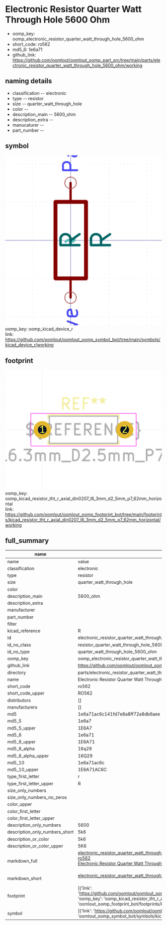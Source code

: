 # Electronic Resistor Quarter Watt Through Hole 5600 Ohm

  
* oomp_key: oomp_electronic_resistor_quarter_watt_through_hole_5600_ohm 
* short_code: ro562
* md5_6: 1e6a71  
* github_link: https://github.com/oomlout/oomlout_oomp_part_src/tree/main/parts/electronic_resistor_quarter_watt_through_hole_5600_ohm/working  
## naming details
* classification -- electronic
* type -- resistor
* size -- quarter_watt_through_hole
* color -- 
* description_main -- 5600_ohm
* description_extra -- 
* manucaturer -- 
* part_number -- 



## symbol

![](symbol/0/working/working_600.png)  
oomp_key: oomp_kicad_device_r  
link: https://github.com/oomlout/oomlout_oomp_symbol_bot/tree/main/symbols/kicad_device_r/working  

## footprint

![](footprint/0/working/working_600.png)  
oomp_key: oomp_kicad_resistor_tht_r_axial_din0207_l6_3mm_d2_5mm_p7_62mm_horizontal  
link: https://github.com/oomlout/oomlout_oomp_footprint_bot/tree/main/footprints/kicad_resistor_tht_r_axial_din0207_l6_3mm_d2_5mm_p7_62mm_horizontal/working  

## full_summary
| name | value | 
| --- | --- | 
| name | value | 
| classification | electronic | 
| type | resistor | 
| size | quarter_watt_through_hole | 
| color |  | 
| description_main | 5600_ohm | 
| description_extra |  | 
| manufacturer |  | 
| part_number |  | 
| filter |  | 
| kicad_reference | R | 
| id | electronic_resistor_quarter_watt_through_hole_5600_ohm | 
| id_no_class | resistor_quarter_watt_through_hole_5600_ohm | 
| id_no_type | quarter_watt_through_hole_5600_ohm | 
| oomp_key | oomp_electronic_resistor_quarter_watt_through_hole_5600_ohm | 
| github_link | https://github.com/oomlout/oomlout_oomp_part_src/tree/main/parts/electronic_resistor_quarter_watt_through_hole_5600_ohm/working | 
| directory | parts/electronic_resistor_quarter_watt_through_hole_5600_ohm | 
| name | Electronic Resistor Quarter Watt Through Hole 5600 Ohm | 
| short_code | ro562 | 
| short_code_upper | RO562 | 
| distributors | [] | 
| manufacturers | [] | 
| md5 | 1e6a71ac6c141fd7e8a8ff72a8db6aee | 
| md5_5 | 1e6a7 | 
| md5_5_upper | 1E6A7 | 
| md5_6 | 1e6a71 | 
| md5_6_upper | 1E6A71 | 
| md5_6_alpha | 16q29 | 
| md5_6_alpha_upper | 16Q29 | 
| md5_10 | 1e6a71ac6c | 
| md5_10_upper | 1E6A71AC6C | 
| type_first_letter | r | 
| type_first_letter_upper | R | 
| size_only_numbers |  | 
| size_only_numbers_no_zeros |  | 
| color_upper |  | 
| color_first_letter |  | 
| color_first_letter_upper |  | 
| description_only_numbers | 5600 | 
| description_only_numbers_short | 5k6 | 
| description_or_color | 5k6 | 
| description_or_color_upper | 5K6 | 
| markdown_full | [electronic_resistor_quarter_watt_through_hole_5600_ohm](https://github.com/oomlout/oomlout_oomp_part_src/tree/main/parts/electronic_resistor_quarter_watt_through_hole_5600_ohm/working)<br>[ro562](https://github.com/oomlout/oomlout_oomp_part_src/tree/main/parts/electronic_resistor_quarter_watt_through_hole_5600_ohm/working)<br>[Electronic Resistor Quarter Watt Through Hole 5600 Ohm](https://github.com/oomlout/oomlout_oomp_part_src/tree/main/parts/electronic_resistor_quarter_watt_through_hole_5600_ohm/working)<br><br> | 
| markdown_short | [electronic_resistor_quarter_watt_through_hole_5600_ohm](https://github.com/oomlout/oomlout_oomp_part_src/tree/main/parts/electronic_resistor_quarter_watt_through_hole_5600_ohm/working)<br><br> | 
| footprint | [{'link': 'https://github.com/oomlout/oomlout_oomp_footprint_bot/tree/main/foootprntss/kicad_resistor_tht_r_axial_din0207_l6_3mm_d2_5mm_p7_62mm_horizontal', 'oomp_key': 'oomp_kicad_resistor_tht_r_axial_din0207_l6_3mm_d2_5mm_p7_62mm_horizontal', 'directory': 'oomlout_oomp_footprint_bot/footprints/kicad_resistor_tht_r_axial_din0207_l6_3mm_d2_5mm_p7_62mm_horizontal//working/working.kicad_mod'}] | 
| symbol | [{'link': 'https://github.com/oomlout/oomlout_oomp_symbol_bot/tree/main/symbols/kicad_device_r', 'oomp_key': 'oomp_kicad_device_r', 'directory': 'oomlout_oomp_symbol_bot/symbols/kicad_device_r//working/working.kicad_sym'}] | 
